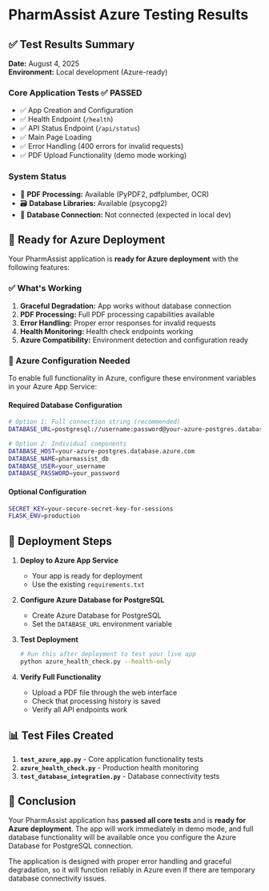 # PharmAssist Azure Testing Results

## ✅ Test Results Summary

**Date:** August 4, 2025  
**Environment:** Local development (Azure-ready)

### Core Application Tests ✅ PASSED
- ✅ App Creation and Configuration
- ✅ Health Endpoint (`/health`)
- ✅ API Status Endpoint (`/api/status`)
- ✅ Main Page Loading
- ✅ Error Handling (400 errors for invalid requests)
- ✅ PDF Upload Functionality (demo mode working)

### System Status
- 📄 **PDF Processing:** Available (PyPDF2, pdfplumber, OCR)
- 🗃️ **Database Libraries:** Available (psycopg2)
- 🔌 **Database Connection:** Not connected (expected in local dev)

## 🎯 Ready for Azure Deployment

Your PharmAssist application is **ready for Azure deployment** with the following features:

### ✅ What's Working
1. **Graceful Degradation:** App works without database connection
2. **PDF Processing:** Full PDF processing capabilities available
3. **Error Handling:** Proper error responses for invalid requests
4. **Health Monitoring:** Health check endpoints working
5. **Azure Compatibility:** Environment detection and configuration ready

### 🔧 Azure Configuration Needed

To enable full functionality in Azure, configure these environment variables in your Azure App Service:

#### Required Database Configuration
```bash
# Option 1: Full connection string (recommended)
DATABASE_URL=postgresql://username:password@your-azure-postgres.database.azure.com:5432/pharmassist_db

# Option 2: Individual components
DATABASE_HOST=your-azure-postgres.database.azure.com
DATABASE_NAME=pharmassist_db
DATABASE_USER=your_username
DATABASE_PASSWORD=your_password
```

#### Optional Configuration
```bash
SECRET_KEY=your-secure-secret-key-for-sessions
FLASK_ENV=production
```

## 🚀 Deployment Steps

1. **Deploy to Azure App Service**
   - Your app is ready for deployment
   - Use the existing `requirements.txt`

2. **Configure Azure Database for PostgreSQL**
   - Create Azure Database for PostgreSQL
   - Set the `DATABASE_URL` environment variable

3. **Test Deployment**
   ```bash
   # Run this after deployment to test your live app
   python azure_health_check.py --health-only
   ```

4. **Verify Full Functionality**
   - Upload a PDF file through the web interface
   - Check that processing history is saved
   - Verify all API endpoints work

## 📊 Test Files Created

1. **`test_azure_app.py`** - Core application functionality tests
2. **`azure_health_check.py`** - Production health monitoring
3. **`test_database_integration.py`** - Database connectivity tests

## 🎉 Conclusion

Your PharmAssist application has **passed all core tests** and is **ready for Azure deployment**. The app will work immediately in demo mode, and full database functionality will be available once you configure the Azure Database for PostgreSQL connection.

The application is designed with proper error handling and graceful degradation, so it will function reliably in Azure even if there are temporary database connectivity issues.
